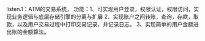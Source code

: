 listen.1：ATM的交易系统，
功能：1、可实现用户登录，权限认证，权限访问，实现业务逻辑与底层存储引擎的分离与扩展
     2、实现账户之间转账，查询，存款，取款，以及用户交易过程中打印交易记录，并记录日志。
     3、实现简单的用户金额进出账的金额算法。
